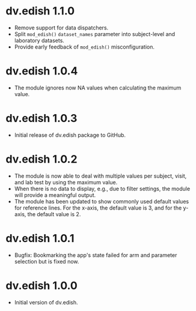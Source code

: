 # dv.edish 1.1.0

- Remove support for data dispatchers.
- Split `mod_edish()` `dataset_names` parameter into subject-level and laboratory datasets.
- Provide early feedback of `mod_edish()` misconfiguration.

# dv.edish 1.0.4

- The module ignores now NA values when calculating the maximum value.

# dv.edish 1.0.3

- Initial release of dv.edish package to GitHub.

# dv.edish 1.0.2

- The module is now able to deal with multiple values per subject, visit, and lab test by using the maximum value.
- When there is no data to display, e.g., due to filter settings, the module will provide a meaningful output.
- The module has been updated to show commonly used default values for reference lines. For the x-axis, the default value is 3, and for the y-axis, the default value is 2.


# dv.edish 1.0.1

- Bugfix: Bookmarking the app's state failed for arm and parameter selection but is fixed now.

# dv.edish 1.0.0

- Initial version of dv.edish.
